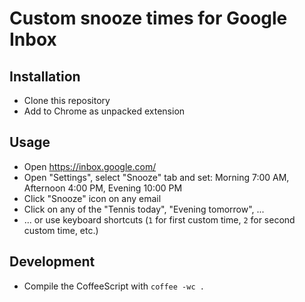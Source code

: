 # Custom snooze times for Google Inbox

## Installation

* Clone this repository
* Add to Chrome as unpacked extension

## Usage

* Open https://inbox.google.com/
* Open "Settings", select "Snooze" tab and set: Morning 7:00 AM, Afternoon 4:00 PM, Evening 10:00 PM
* Click "Snooze" icon on any email
* Click on any of the "Tennis today", "Evening tomorrow", ...
* ... or use keyboard shortcuts (`1` for first custom time, `2` for second custom time, etc.)

## Development 

* Compile the CoffeeScript with `coffee -wc .`
